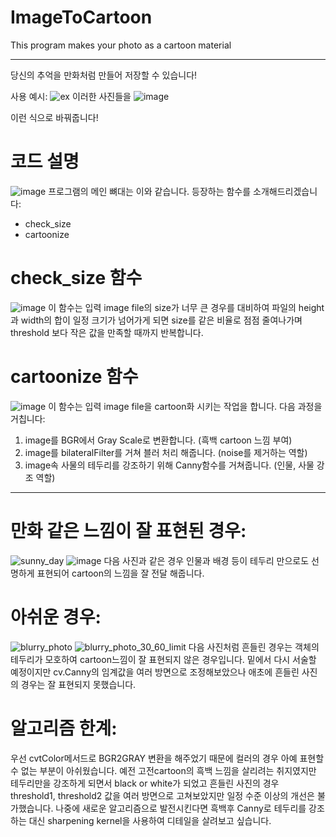 # ImageToCartoon
This program makes your photo as a cartoon material
***
당신의 추억을 만화처럼 만들어 저장할 수 있습니다!

사용 예시:
![ex](https://github.com/Jung-H-C/ImageToCartoon/assets/101037538/80a6dacd-0866-47d7-873f-f86aa03033dd)
이러한 사진들을
![image](https://github.com/Jung-H-C/ImageToCartoon/assets/101037538/d9c62d4c-97d6-4a0c-b1f4-869643c75d72)

이런 식으로 바꿔줍니다!

# 코드 설명
![image](https://github.com/Jung-H-C/ImageToCartoon/assets/101037538/3b38b50f-8f69-49a3-becf-80181aae030c)
프로그램의 메인 뼈대는 이와 같습니다.
등장하는 함수를 소개해드리겠습니다:
- check_size
- cartoonize

# check_size 함수
![image](https://github.com/Jung-H-C/ImageToCartoon/assets/101037538/3dc5a8aa-cbaf-43c4-a9eb-169d0d8c6b88)
이 함수는 입력 image file의 size가 너무 큰 경우를 대비하여
파일의 height과 width의 합이 일정 크기가 넘어가게 되면 size를 같은 비율로 점점 줄여나가며
threshold 보다 작은 값을 만족할 때까지 반복합니다.

# cartoonize 함수
![image](https://github.com/Jung-H-C/ImageToCartoon/assets/101037538/e46ca631-d78d-4a97-a7c0-34a12d6538bb)
이 함수는 입력 image file을 cartoon화 시키는 작업을 합니다.
다음 과정을 거칩니다:
1. image를 BGR에서 Gray Scale로 변환합니다. (흑백 cartoon 느낌 부여)
2. image를 bilateralFilter를 거쳐 블러 처리 해줍니다. (noise를 제거하는 역할)
3. image속 사물의 테두리를 강조하기 위해 Canny함수를 거쳐줍니다. (인물, 사물 강조 역할)

***
# 만화 같은 느낌이 잘 표현된 경우:
![sunny_day](https://github.com/Jung-H-C/ImageToCartoon/assets/101037538/2f500380-a219-4bf5-9dc9-d7c353827e3d)
![image](https://github.com/Jung-H-C/ImageToCartoon/assets/101037538/3ae9eec3-8023-41ce-b69e-54a6f57143f6)
다음 사진과 같은 경우 인물과 배경 등이 테두리 만으로도 선명하게 표현되어 cartoon의 느낌을 잘 전달 해줍니다.

# 아쉬운 경우:
![blurry_photo](https://github.com/Jung-H-C/ImageToCartoon/assets/101037538/7a321bc2-fca7-4633-ad74-b5b394279a6b)
![blurry_photo_30_60_limit](https://github.com/Jung-H-C/ImageToCartoon/assets/101037538/80d26af9-7988-48a4-8754-d50a89616008)
다음 사진처럼 흔들린 경우는 객체의 테두리가 모호하여 cartoon느낌이 잘 표현되지 않은 경우입니다.
밑에서 다시 서술할 예정이지만 cv.Canny의 임계값을 여러 방면으로 조정해보았으나 애초에 흔들린 사진의 경우는 잘 표현되지 못했습니다.

# 알고리즘 한계:
우선 cvtColor메서드로 BGR2GRAY 변환을 해주었기 때문에 컬러의 경우 아예 표현할 수 없는 부분이 아쉬웠습니다.
예전 고전cartoon의 흑백 느낌을 살리려는 취지였지만 테두리만을 강조하게 되면서 black or white가 되었고
흔들린 사진의 경우 threshold1, threshold2 값을 여러 방면으로 고쳐보았지만 일정 수준 이상의 개선은 불가했습니다.
나중에 새로운 알고리즘으로 발전시킨다면 흑백후 Canny로 테두리를 강조하는 대신 sharpening kernel을 사용하여 디테일을 살려보고 싶습니다.








